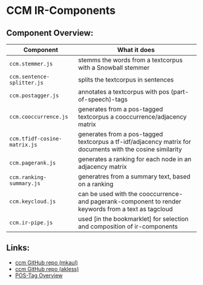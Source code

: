 # CCM IR-Components

## Component Overview:
| Component    | What it does     |
| ------------- |-------------|
| ```ccm.stemmer.js``` | stemms the words from a textcorpus with a Snowball stemmer |
| ```ccm.sentence-splitter.js``` | splits the textcorpus in sentences |
| ```ccm.postagger.js``` | annotates a textcorpus with pos (part-of-speech)-tags |
| ```ccm.cooccurrence.js``` | generates from a pos-tagged textcorpus a cooccurrence/adjacency matrix |
| ```ccm.tfidf-cosine-matrix.js``` | generates from a pos-tagged textcorpus a tf-idf/adjacency matrix for documents with the cosine similarity|
| ```ccm.pagerank.js``` | generates a ranking for each node in an adjacency matrix |
| ```ccm.ranking-summary.js``` | generatres from a summary text, based on a ranking |
| ```ccm.keycloud.js``` | can be used with the cooccurrence- and pagerank-component to render keywords from a text as tagcloud|
| ```ccm.ir-pipe.js``` | used [in the bookmarklet] for selection and composition of ir-components |

## Links:
* [ccm GitHub repo (mkaul)](https://github.com/mkaul/ccm-components)
* [ccm GitHub repo (akless)](https://github.com/akless/ccm-components)
* [POS-Tag Overview](https://www.ling.upenn.edu/courses/Fall_2003/ling001/penn_treebank_pos.html)
